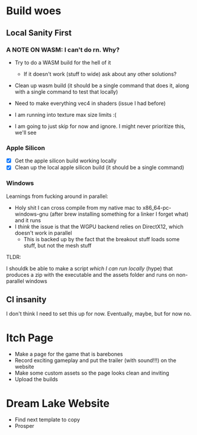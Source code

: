 # Build woes

## Local Sanity First

### A NOTE ON WASM: I can't do rn. Why?

- Try to do a WASM build for the hell of it
    - If it doesn't work (stuff to wide) ask about any other solutions?
- Clean up wasm build (it should be a single command that does it, along with a single command to test that locally)

- Need to make everything vec4 in shaders (issue I had before)
- I am running into texture max size limits :(
- I am going to just skip for now and ignore. I might never prioritize this, we'll see

### Apple Silicon

- [x] Get the apple silicon build working locally
- [x] Clean up the local apple silicon build (it should be a single command)

### Windows

Learnings from fucking around in parallel:

- Holy shit I can cross compile from my native mac to x86_64-pc-windows-gnu (after brew installing something for a linker I forget what) and it runs
- I _think_ the issue is that the WGPU backend relies on DirectX12, which doesn't work in parallel
    - This is backed up by the fact that the breakout stuff loads some stuff, but not the mesh stuff

TLDR:

I shouldk be able to make a script _which I can run locally_ (hype) that produces a zip with the executable and the assets folder and runs on non-parallel windows

## CI insanity

I don't think I need to set this up for now. Eventually, maybe, but for now no.

# Itch Page

- Make a page for the game that is barebones
- Record exciting gameplay and put the trailer (with sound!!!) on the website
- Make some custom assets so the page looks clean and inviting
- Upload the builds

# Dream Lake Website

- Find next template to copy
- Prosper
